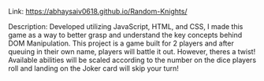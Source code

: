 Link: https://abhaysaiv0618.github.io/Random-Knights/ 

Description: 
Developed utilizing JavaScript, HTML, and CSS, I made this game as a way to better grasp and understand the key concepts behind DOM Manipulation. This project is a game built for 2 players and after queuing in their own name, players will battle it out. However, theres a twist! Available abilities will be scaled according to the number on the dice players roll and landing on the Joker card will skip your turn!

